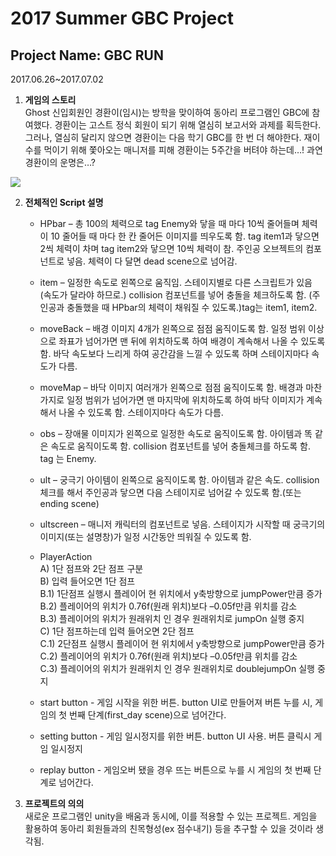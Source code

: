 # 2017 Summer GBC Project

## Project Name: GBC RUN
2017.06.26~2017.07.02
1. **게임의 스토리**<br>
Ghost 신입회원인 경환이(임시)는 방학을 맞이하여 동아리 프로그램인 GBC에 참여했다. 경환이는 고스트 정식 회원이 되기 위해 열심히 보고서와 과제를 획득한다. 그러나, 열심히 달리지 않으면 경환이는 다음 학기 GBC를 한 번 더 해야한다.  재이수를 먹이기 위해 쫓아오는 매니저를 피해 경환이는 5주간을 버텨야 하는데…! 과연 경환이의 운명은…?

![](https://s3.ap-northeast-2.amazonaws.com/hisbeans-vr/KakaoTalk_20170728_004856366.png)


2. **전체적인 Script 설명** 
	- HPbar – 총 100의 체력으로 tag Enemy와 닿을 때 마다 10씩 줄어들며 체력이 10 줄어들 때 마다 한 칸 줄어든 이미지를 띄우도록 함. tag item1과 닿으면 2씩 체력이 차며 tag item2와 닿으면 10씩 체력이 참. 주인공 오브젝트의 컴포넌트로 넣음. 체력이 다 달면 dead scene으로 넘어감. 

	- item – 일정한 속도로 왼쪽으로 움직임. 스테이지별로 다른 스크립트가 있음 (속도가 달라야 하므로.) collision 컴포넌트를 넣어 충돌을 체크하도록 함. (주인공과 충돌했을 때 HPbar의 체력이 채워질 수 있도록.)tag는 item1, item2.

	- moveBack – 배경 이미지 4개가 왼쪽으로 점점 움직이도록 함. 일정 범위 이상으로 좌표가 넘어가면 맨 뒤에 위치하도록 하여 배경이 계속해서 나올 수 있도록 함. 바닥 속도보다 느리게 하여 공간감을 느낄 수 있도록 하며 스테이지마다 속도가 다름.

	- moveMap – 바닥 이미지 여러개가 왼쪽으로 점점 움직이도록 함. 배경과 마찬가지로 일정 범위가 넘어가면 맨 마지막에 위치하도록 하여 바닥 이미지가 계속해서 나올 수 있도록 함. 스테이지마다 속도가 다름.

	- obs – 장애물 이미지가 왼쪽으로 일정한 속도로 움직이도록 함. 아이템과 똑 같은 속도로 움직이도록 함. collision 컴포넌트를 넣어 충돌체크를 하도록 함. tag 는 Enemy. 

	- ult – 궁극기 아이템이 왼쪽으로 움직이도록 함. 아이템과 같은 속도. collision체크를 해서 주인공과 닿으면 다음 스테이지로 넘어갈 수 있도록 함.(또는 ending scene)

	- ultscreen – 매니저 캐릭터의 컴포넌트로 넣음. 스테이지가 시작할 때 궁극기의 이미지(또는 설명창)가 일정 시간동안 띄워질 수 있도록 함.
	
	- PlayerAction<br>
	A) 1단 점프와 2단 점프 구분<br>
	B) 입력 들어오면 1단 점프 <br>
		B.1) 1단점프 실행시 플레이어 현 위치에서 y축방향으로 jumpPower만큼 증가<br>
	      	B.2) 플레이어의 위치가 0.76f(원래 위치)보다 –0.05f만큼 위치를 감소<br>
      		B.3) 플레이어의 위치가 원래위치 인 경우 원래위치로 jumpOn 실행 중지<br>
	C) 1단 점프하는데 입력 들어오면 2단 점프<br>
	      	C.1) 2단점프 실행시 플레이어 현 위치에서 y축방향으로 jumpPower만큼 증가<br>
		C.2) 플레이어의 위치가 0.76f(원래 위치)보다 –0.05f만큼 위치를 감소<br>
		C.3) 플레이어의 위치가 원래위치 인 경우 원래위치로 doublejumpOn 실행 중지<br>
		
	- start button - 게임 시작을 위한 버튼. button UI로 만들어져 버튼 누를 시, 게임의 첫 번째 단계(first_day scene)으로 넘어간다.
	
	- setting button - 게임 일시정지를 위한 버튼. button UI 사용. 버튼 클릭시 게임 일시정지
	
	- replay button - 게임오버 됐을 경우 뜨는 버튼으로 누를 시 게임의 첫 번째 단계로 넘어간다.


3. **프로젝트의 의의**<br> 
	새로운 프로그램인 unity을 배움과 동시에, 이를 적용할 수 있는 프로젝트. 게임을 활용하여 동아리 회원들과의 친목형성(ex 점수내기) 등을 추구할 수 있을 것이라 생각됨.
